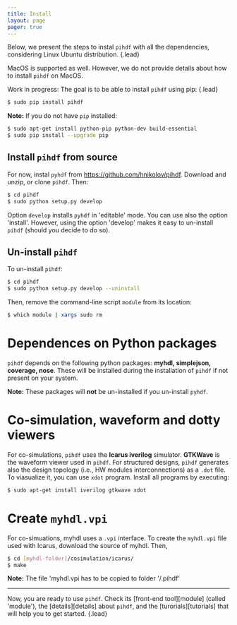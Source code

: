 ```yaml
---
title: Install
layout: page 
pager: true
---
```


Below, we present the steps to instal `pihdf` with all the dependencies, considering Linux Ubuntu distribution.
{.lead}

MacOS is supported as well. However, we do not provide details about how to install `pihdf` on MacOS.

Work in progress: The goal is to be able to install `pihdf` using pip:
{.lead}

```.bash
$ sudo pip install pihdf
```

__Note:__ If you do not have `pip` installed:
```.bash
$ sudo apt-get install python-pip python-dev build-essential 
$ sudo pip install --upgrade pip 
```

Install `pihdf` from source
---------------------------

For now, instal `pyhdf` from <https://github.com/hnikolov/pihdf>. Download and unzip, or clone `pihdf`. Then:
```.bash
$ cd pihdf
$ sudo python setup.py develop
```

Option `develop` installs `pyhdf` in 'editable' mode. You can use also the option 'install'. However, using the option 'develop' makes it easy to un-install `pihdf` (should you decide to do so).

Un-install ``pihdf``
--------------------

To un-install ``pihdf``:
```.bash
$ cd pihdf
$ sudo python setup.py develop --uninstall
```

Then, remove the command-line script ``module`` from its location:
```.bash
$ which module | xargs sudo rm
```


Dependences on Python packages
==============================
`pihdf` depends on the following python packages: __myhdl, simplejson, coverage, nose__. 
These will be installed during the installation of `pihdf` if not present on your system. 

__Note:__ These packages will __not__ be un-installed if you un-install `pyhdf`.


Co-simulation, waveform and dotty viewers
=========================================
For co-simulations, `pihdf` uses the __Icarus iverilog__ simulator. __GTKWave__ is the waveform viewer used in `pihdf`. For structured designs, `pihdf` generates also the design topology (i.e., HW modules interconnections) as a `.dot` file. To viasualize it, you can use `xdot` program. Install all programs by executing:

```.bash
$ sudo apt-get install iverilog gtkwave xdot
```

Create `myhdl.vpi`
==================
For co-simuations, myhdl uses a `.vpi` interface. To create the `myhdl.vpi` file used with Icarus, download the source of myhdl. Then,

```.bash
$ cd [myhdl-folder]/cosimulation/icarus/
$ make 
```

__Note:__ The file 'myhdl.vpi has to be copied to folder '/.pihdf'


* * *
Now, you are ready to use `pihdf`. Check its [front-end tool][module] (called 'module'), the [details][details] about `pihdf`, and the [turorials][tutorials] that will help you to get started.
{.lead}

